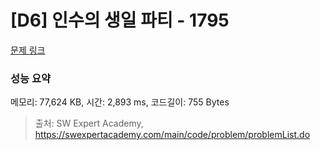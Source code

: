 # [D6] 인수의 생일 파티 - 1795 

[문제 링크](https://swexpertacademy.com/main/code/problem/problemDetail.do?contestProbId=AV4xuqCqBeUDFAUx) 

### 성능 요약

메모리: 77,624 KB, 시간: 2,893 ms, 코드길이: 755 Bytes



> 출처: SW Expert Academy, https://swexpertacademy.com/main/code/problem/problemList.do